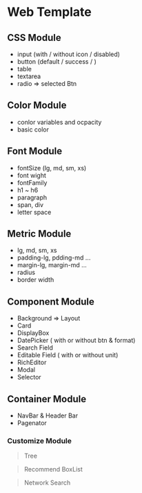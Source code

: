 # Web Template

## CSS Module
 - input (with / without icon / disabled)
 - button (default / success / )
 - table
 - textarea
 - radio => selected Btn


## Color Module
- conlor variables and ocpacity
- basic color

## Font Module
- fontSize (lg, md, sm, xs)
- font wight
- fontFamily
- h1 ~ h6
- paragraph
- span, div
- letter space


## Metric Module
- lg, md, sm, xs
- padding-lg, pdding-md ...
- margin-lg, margin-md ...
- radius
- border width

## Component Module
- Background => Layout
- Card
- DisplayBox
- DatePicker ( with or without btn & format)
- Search Field
- Editable Field ( with or without unit)
- RichEditor
- Modal
- Selector

## Container Module
- NavBar & Header Bar
- Pagenator

### Customize Module
> Tree

> Recommend BoxList

> Network Search
